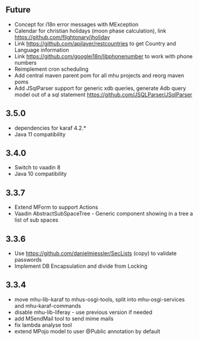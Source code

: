 
## Future

* Concept for i18n error messages with MException
* Calendar for christian holidays (moon phase calculation), link https://github.com/flightonary/jholiday
* Link https://github.com/apilayer/restcountries to get Country and Language information
* Link https://github.com/googlei18n/libphonenumber to work with phone numbers
* Reimplement cron scheduling
* Add central maven parent pom for all mhu projects and reorg maven poms
* Add JSqlParser support for generic xdb queries, generate Adb query model out of a sql statement https://github.com/JSQLParser/JSqlParser

## 3.5.0

* dependencies for karaf 4.2.*
* Java 11 compatibility

## 3.4.0

* Switch to vaadin 8
* Java 10 compatibility

## 3.3.7

* Extend MForm to support Actions
* Vaadin AbstractSubSpaceTree - Generic component showing in a tree a list of sub spaces


## 3.3.6

* Use https://github.com/danielmiessler/SecLists (copy) to validate passwords
* Implement DB Encapsulation and divide from Locking

## 3.3.4

* move mhu-lib-karaf to mhus-osgi-tools, split into mhu-osgi-services and mhu-karaf-commands
* disable mhu-lib-liferay - use previous version if needed
* add MSendMail tool to send mime mails
* fix lambda analyse tool
* extend MPojo model to user @Public annotation by default
